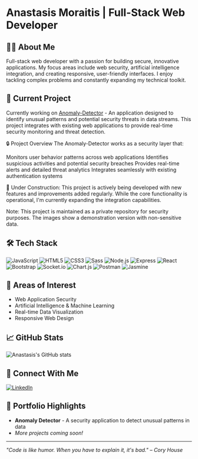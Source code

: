 # Anastasis Moraitis | Full-Stack Web Developer

## 👨‍💻 About Me
Full-stack web developer with a passion for building secure, innovative applications. My focus areas include web security, artificial intelligence integration, and creating responsive, user-friendly interfaces. I enjoy tackling complex problems and constantly expanding my technical toolkit.

## 🔭 Current Project
Currently working on [Anomaly-Detector](https://github.com/anastasis-mor/Anomaly-Detector-Display) - An application designed to identify unusual patterns and potential security threats in data streams.
This project integrates with existing web applications to provide real-time security monitoring and threat detection.

🔒 Project Overview
The Anomaly-Detector works as a security layer that:

Monitors user behavior patterns across web applications
Identifies suspicious activities and potential security breaches
Provides real-time alerts and detailed threat analytics
Integrates seamlessly with existing authentication systems


🚧 Under Construction: This project is actively being developed with new features and improvements added regularly. While the core functionality is operational, I'm currently expanding the integration capabilities.

Note: This project is maintained as a private repository for security purposes. The images show a demonstration version with non-sensitive data.

## 🛠️ Tech Stack
![JavaScript](https://img.shields.io/badge/-JavaScript-F7DF1E?style=flat-square&logo=javascript&logoColor=black)
![HTML5](https://img.shields.io/badge/-HTML5-E34F26?style=flat-square&logo=html5&logoColor=white)
![CSS3](https://img.shields.io/badge/-CSS3-1572B6?style=flat-square&logo=css3&logoColor=white)
![Sass](https://img.shields.io/badge/-Sass-CC6699?style=flat-square&logo=sass&logoColor=white)
![Node.js](https://img.shields.io/badge/-Node.js-339933?style=flat-square&logo=node.js&logoColor=white)
![Express](https://img.shields.io/badge/-Express-000000?style=flat-square&logo=express&logoColor=white)
![React](https://img.shields.io/badge/-React-61DAFB?style=flat-square&logo=react&logoColor=black)
![Bootstrap](https://img.shields.io/badge/-Bootstrap-7952B3?style=flat-square&logo=bootstrap&logoColor=white)
![Socket.io](https://img.shields.io/badge/-Socket.io-010101?style=flat-square&logo=socket.io&logoColor=white)
![Chart.js](https://img.shields.io/badge/-Chart.js-FF6384?style=flat-square&logo=chart.js&logoColor=white)
![Postman](https://img.shields.io/badge/-Postman-FF6C37?style=flat-square&logo=postman&logoColor=white)
![Jasmine](https://img.shields.io/badge/-Jasmine-8A4182?style=flat-square&logo=jasmine&logoColor=white)

## 🌱 Areas of Interest
- Web Application Security
- Artificial Intelligence & Machine Learning
- Real-time Data Visualization
- Responsive Web Design

## 📈 GitHub Stats
![Anastasis's GitHub stats](https://github-readme-stats.vercel.app/api?username=anastasis-mor&show_icons=true&theme=radical)

## 🔗 Connect With Me
[![LinkedIn](https://img.shields.io/badge/-LinkedIn-0077B5?style=flat-square&logo=linkedin&logoColor=white)](https://www.linkedin.com/in/anastasis-moraitis-b60216327/)

## 💼 Portfolio Highlights
- **Anomaly Detector** - A security application to detect unusual patterns in data
- _More projects coming soon!_

---

_"Code is like humor. When you have to explain it, it's bad." – Cory House_
